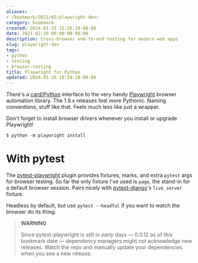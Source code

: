 ```yaml
---
aliases:
- /bookmark/2021/02/playwright-dev/
category: bookmark
created: 2024-01-15 15:26:19-08:00
date: 2021-02-28 00:00:00-08:00
description: Cross-browser end-to-end testing for modern web apps
slug: playwright-dev
tags:
- python
- testing
- browser-testing
title: Playwright for Python
updated: 2024-01-26 10:59:18-08:00
---
```


There's a [card/Python](../../../card/Python.md) interface to the very handy [Playwright](https://playwright.dev) browser automation library. The 1.9.x releases feel more Pythonic. Naming conventions, stuff like that. Feels much less like just a wrapper.

Don't forget to install browser drivers whenever you install or upgrade Playwright!

````
$ python -m playwright install
````

# With pytest

The [pytest-playwright](https://github.com/microsoft/playwright-pytest) plugin provides fixtures, marks, and extra `pytest` args for browser testing. So far the only fixture I've used is `page`, the stand-in for a default browser session. Pairs nicely with [pytest-django](https://pytest-django.readthedocs.io/)'s `live_server` fixture.

Headless by default, but use `pytest --headful` if you want to watch the browser do its thing.

 > 
 > **WARNING**
>
 > Since pytest-playwright is still in *early* days — 0.0.12 as of this bookmark date — dependency managers might not acknowledge new releases. Watch the repo and manually update your dependencies when you see a new release.